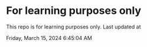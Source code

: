 # For learning purposes only
This repo is for learning purposes only.
Last updated at

Friday, March 15, 2024 6:45:04 AM

